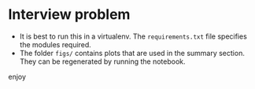 # Interview problem

- It is best to run this in a virtualenv. The `requirements.txt` file specifies the modules required.
- The folder `figs/` contains plots that are used in the summary section. They can be regenerated by running the notebook.

enjoy
